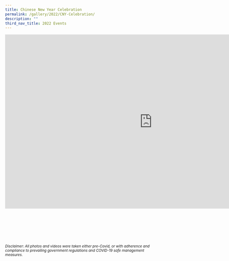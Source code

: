 ```yaml
---
title: Chinese New Year Celebration
permalink: /gallery/2022/CNY-Celebration/
description: ""
third_nav_title: 2022 Events
---
```


<iframe allowfullscreen="true" height="569" width="960" frameborder="0" src="https://docs.google.com/presentation/d/e/2PACX-1vQ2g5-N_gstJkkcH07sKsBfoKzrl4CbckoNP3rb_nzXKCh5Fb-DgtysrHw0CzjXT35WkwxARJwapUbk/embed?start=true&amp;loop=true&amp;delayms=5000"></iframe>


<br><br><br><br><br><br>
<sup>_Disclaimer: All photos and videos were taken either pre-Covid, or with adherence and compliance to prevailing government regulations and COVID-19 safe management measures._</sup>
